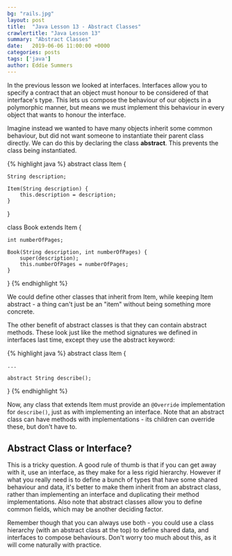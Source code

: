 ```yaml
---
bg: "rails.jpg"
layout: post
title:  "Java Lesson 13 - Abstract Classes"
crawlertitle: "Java Lesson 13"
summary: "Abstract Classes"
date:   2019-06-06 11:00:00 +0000
categories: posts
tags: ['java']
author: Eddie Summers
---
```


In the previous lesson we looked at interfaces. Interfaces allow you to specify a contract that an object must honour to be considered of that interface's type. This lets us compose the behaviour of our objects in a polymorphic manner, but means we must implement this behaviour in every object that wants to honour the interface.

Imagine instead we wanted to have many objects inherit some common behaviour, but did not want someone to instantiate their parent class directly. We can do this by declaring the class **abstract**. This prevents the class being instantiated.

{% highlight java %}
abstract class Item {

    String description;

    Item(String description) {
        this.description = description;
    }
}

class Book extends Item {

    int numberOfPages;

    Book(String description, int numberOfPages) {
        super(description);
        this.numberOfPages = numberOfPages;
    }
}
{% endhighlight %}

We could define other classes that inherit from Item, while keeping Item abstract - a thing can't just be an "item" without being something more concrete.

The other benefit of abstract classes is that they can contain abstract methods. These look just like the method signatures we defined in interfaces last time, except they use the abstract keyword:

{% highlight java %}
abstract class Item {

    ...

    abstract String describe();
}
{% endhighlight %}

Now, any class that extends Item must provide an `@Override` implementation for `describe()`, just as with implementing an interface. Note that an abstract class can have methods with implementations - its children can override these, but don't have to.

## Abstract Class or Interface?

This is a tricky question. A good rule of thumb is that if you can get away with it, use an interface, as they make for a less rigid hierarchy. However if what you really need is to define a bunch of types that have some shared behaviour and data, it's better to make them inherit from an abstract class, rather than implementing an interface and duplicating their method implementations. Also note that abstract classes allow you to define common fields, which may be another deciding factor.

Remember though that you can always use both - you could use a class hierarchy (with an abstract class at the top) to define shared data, and interfaces to compose behaviours. Don't worry too much about this, as it will come naturally with practice.